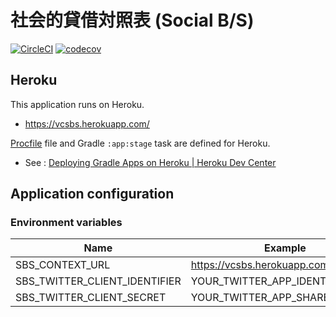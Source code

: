 社会的貸借対照表 (Social B/S)
==========

[![CircleCI](https://circleci.com/gh/nobuoka/social-balance-sheet.svg?style=svg)](https://circleci.com/gh/nobuoka/social-balance-sheet)
[![codecov](https://codecov.io/gh/nobuoka/social-balance-sheet/branch/master/graph/badge.svg)](https://codecov.io/gh/nobuoka/social-balance-sheet)

## Heroku

This application runs on Heroku.

* https://vcsbs.herokuapp.com/

[Procfile](./Procfile) file and Gradle `:app:stage` task are defined for Heroku.

* See : [Deploying Gradle Apps on Heroku | Heroku Dev Center](https://devcenter.heroku.com/articles/deploying-gradle-apps-on-heroku)

## Application configuration

### Environment variables

| Name | Example |
|---|---|
| SBS_CONTEXT_URL | https://vcsbs.herokuapp.com/ |
| SBS_TWITTER_CLIENT_IDENTIFIER | YOUR_TWITTER_APP_IDENTIFIER |
| SBS_TWITTER_CLIENT_SECRET | YOUR_TWITTER_APP_SHARED_SECRET |
